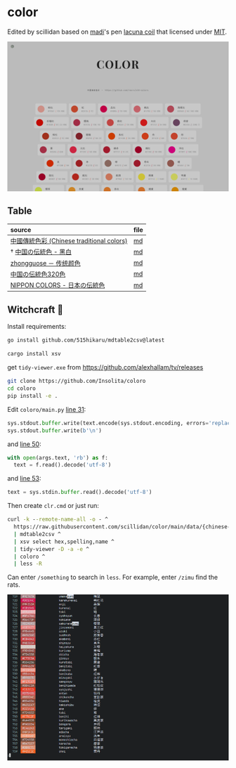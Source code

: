 # color

Edited by scillidan based on [madi](https://codepen.io/aphrodtes)'s pen [lacuna coil](https://codepen.io/aphrodtes/pen/zYNLLGV) that licensed under [MIT](https://github.com/scillidan/color/blob/main/LICENSE).

![](https://raw.githubusercontent.com/scillidan/Cos_Asset/main/screenshot/color.png)

## Table

source | file
:- | :-
[中國傳統色彩 (Chinese traditional colors)](https://github.com/reorx/cht-colors) | [md](data/chinese-traditional-colors.md)
† [中国の伝統色 - 黑白](https://color-pallet.spark-a.com/china-tradition-color-monokuro) | [md](data/china-tradition-color-monokuro.md)
[zhongguose － 传统颜色](http://zhongguose.com) | [md](data/zhongguose.md)
[中国の伝統色320色](https://htmlcss.jp/color/china.html) | [md](data/china-tradition-color-320.md)
[NIPPON COLORS - 日本の伝統色](https://nipponcolors.com) | [md](data/nipponcolors.md)

## Witchcraft 🧙

Install requirements:

```sh
go install github.com/515hikaru/mdtable2csv@latest
```

```sh
cargo install xsv
```

get `tidy-viewer.exe` from https://github.com/alexhallam/tv/releases

```sh
git clone https://github.com/Insolita/coloro
cd coloro
pip install -e .
```

Edit `coloro/main.py` [line 31](https://github.com/Insolita/coloro/blob/84418ad02ee579c74374fafa0e5bf3752547ca33/coloro/main.py#L31):

```py
sys.stdout.buffer.write(text.encode(sys.stdout.encoding, errors='replace'))
sys.stdout.buffer.write(b'\n')
```

and [line 50](https://github.com/Insolita/coloro/blob/84418ad02ee579c74374fafa0e5bf3752547ca33/coloro/main.py#L50-L51):

```py
with open(args.text, 'rb') as f:
  text = f.read().decode('utf-8')
```

and [line 53](https://github.com/Insolita/coloro/blob/84418ad02ee579c74374fafa0e5bf3752547ca33/coloro/main.py#L53):

```py
text = sys.stdin.buffer.read().decode('utf-8')
```

Then create `clr.cmd` or just run:

```cmd
curl -k --remote-name-all -o - ^
  https://raw.githubusercontent.com/scillidan/color/main/data/{chinese-traditional-colors.md,china-tradition-color-monokuro.md,zhongguose.md,china-tradition-color-320.md,nipponcolors.md} ^
  | mdtable2csv ^
  | xsv select hex,spelling,name ^
  | tidy-viewer -D -a -e ^
  | coloro ^
  | less -R
```

Can enter `/something` to search in `less`. For example, enter `/zimu` find the rats.

![](https://raw.githubusercontent.com/scillidan/Cos_Asset/main/screenshot/color_cmd_zumi.png)
